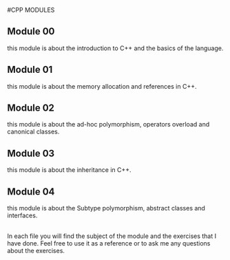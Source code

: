 #CPP MODULES

## Module 00
this module is about the introduction to C++ and the basics of the language.
## Module 01
this module is about the memory allocation and references in C++.
## Module 02
this module is about the ad-hoc polymorphism, operators overload and canonical classes.
## Module 03
this module is about the inheritance in C++.
## Module 04
this module is about the Subtype polymorphism, abstract classes and interfaces.

<br>
In each file you will find the subject of the module and the exercises that I have done. Feel free to use it as a reference or to ask me any questions about the exercises.
